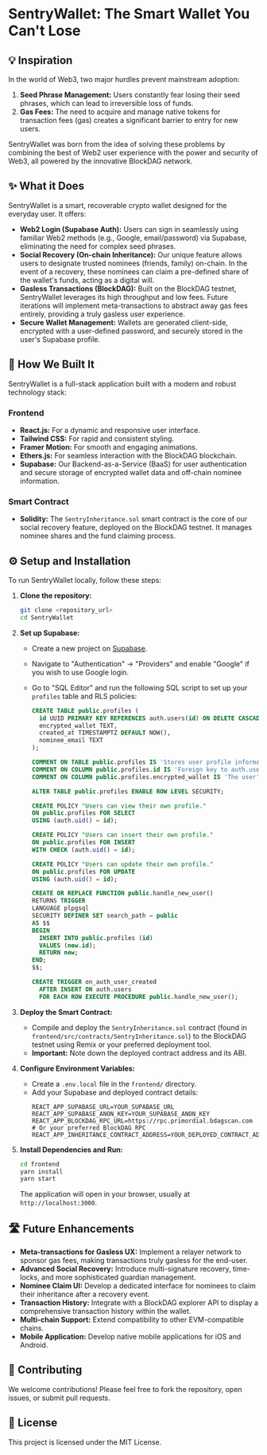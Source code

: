# SentryWallet: The Smart Wallet You Can't Lose

## 💡 Inspiration

In the world of Web3, two major hurdles prevent mainstream adoption:

1.  **Seed Phrase Management:** Users constantly fear losing their seed phrases, which can lead to irreversible loss of funds.
2.  **Gas Fees:** The need to acquire and manage native tokens for transaction fees (gas) creates a significant barrier to entry for new users.

SentryWallet was born from the idea of solving these problems by combining the best of Web2 user experience with the power and security of Web3, all powered by the innovative BlockDAG network.

## ✨ What it Does

SentryWallet is a smart, recoverable crypto wallet designed for the everyday user. It offers:

*   **Web2 Login (Supabase Auth):** Users can sign in seamlessly using familiar Web2 methods (e.g., Google, email/password) via Supabase, eliminating the need for complex seed phrases.
*   **Social Recovery (On-chain Inheritance):** Our unique feature allows users to designate trusted nominees (friends, family) on-chain. In the event of a recovery, these nominees can claim a pre-defined share of the wallet's funds, acting as a digital will.
*   **Gasless Transactions (BlockDAG):** Built on the BlockDAG testnet, SentryWallet leverages its high throughput and low fees. Future iterations will implement meta-transactions to abstract away gas fees entirely, providing a truly gasless user experience.
*   **Secure Wallet Management:** Wallets are generated client-side, encrypted with a user-defined password, and securely stored in the user's Supabase profile.

## 🚀 How We Built It

SentryWallet is a full-stack application built with a modern and robust technology stack:

### Frontend
*   **React.js:** For a dynamic and responsive user interface.
*   **Tailwind CSS:** For rapid and consistent styling.
*   **Framer Motion:** For smooth and engaging animations.
*   **Ethers.js:** For seamless interaction with the BlockDAG blockchain.
*   **Supabase:** Our Backend-as-a-Service (BaaS) for user authentication and secure storage of encrypted wallet data and off-chain nominee information.

### Smart Contract
*   **Solidity:** The `SentryInheritance.sol` smart contract is the core of our social recovery feature, deployed on the BlockDAG testnet. It manages nominee shares and the fund claiming process.

## ⚙️ Setup and Installation

To run SentryWallet locally, follow these steps:

1.  **Clone the repository:**
    ```bash
    git clone <repository_url>
    cd SentryWallet
    ```

2.  **Set up Supabase:**
    *   Create a new project on [Supabase](https://supabase.com/).
    *   Navigate to "Authentication" -> "Providers" and enable "Google" if you wish to use Google login.
    *   Go to "SQL Editor" and run the following SQL script to set up your `profiles` table and RLS policies:

        ```sql
        CREATE TABLE public.profiles (
          id UUID PRIMARY KEY REFERENCES auth.users(id) ON DELETE CASCADE,
          encrypted_wallet TEXT,
          created_at TIMESTAMPTZ DEFAULT NOW(),
          nominee_email TEXT
        );

        COMMENT ON TABLE public.profiles IS 'Stores user profile information, including their encrypted wallet and nominee details.';
        COMMENT ON COLUMN public.profiles.id IS 'Foreign key to auth.users.id.';
        COMMENT ON COLUMN public.profiles.encrypted_wallet IS 'The user''s wallet, encrypted with their password as a JSON string.';

        ALTER TABLE public.profiles ENABLE ROW LEVEL SECURITY;

        CREATE POLICY "Users can view their own profile."
        ON public.profiles FOR SELECT
        USING (auth.uid() = id);

        CREATE POLICY "Users can insert their own profile."
        ON public.profiles FOR INSERT
        WITH CHECK (auth.uid() = id);

        CREATE POLICY "Users can update their own profile."
        ON public.profiles FOR UPDATE
        USING (auth.uid() = id);

        CREATE OR REPLACE FUNCTION public.handle_new_user()
        RETURNS TRIGGER
        LANGUAGE plpgsql
        SECURITY DEFINER SET search_path = public
        AS $$
        BEGIN
          INSERT INTO public.profiles (id)
          VALUES (new.id);
          RETURN new;
        END;
        $$;

        CREATE TRIGGER on_auth_user_created
          AFTER INSERT ON auth.users
          FOR EACH ROW EXECUTE PROCEDURE public.handle_new_user();
        ```

3.  **Deploy the Smart Contract:**
    *   Compile and deploy the `SentryInheritance.sol` contract (found in `frontend/src/contracts/SentryInheritance.sol`) to the BlockDAG testnet using Remix or your preferred deployment tool.
    *   **Important:** Note down the deployed contract address and its ABI.

4.  **Configure Environment Variables:**
    *   Create a `.env.local` file in the `frontend/` directory.
    *   Add your Supabase and deployed contract details:
        ```
        REACT_APP_SUPABASE_URL=YOUR_SUPABASE_URL
        REACT_APP_SUPABASE_ANON_KEY=YOUR_SUPABASE_ANON_KEY
        REACT_APP_BLOCKDAG_RPC_URL=https://rpc.primordial.bdagscan.com # Or your preferred BlockDAG RPC
        REACT_APP_INHERITANCE_CONTRACT_ADDRESS=YOUR_DEPLOYED_CONTRACT_ADDRESS
        ```

5.  **Install Dependencies and Run:**
    ```bash
    cd frontend
    yarn install
    yarn start
    ```
    The application will open in your browser, usually at `http://localhost:3000`.

## 🛣️ Future Enhancements

*   **Meta-transactions for Gasless UX:** Implement a relayer network to sponsor gas fees, making transactions truly gasless for the end-user.
*   **Advanced Social Recovery:** Introduce multi-signature recovery, time-locks, and more sophisticated guardian management.
*   **Nominee Claim UI:** Develop a dedicated interface for nominees to claim their inheritance after a recovery event.
*   **Transaction History:** Integrate with a BlockDAG explorer API to display a comprehensive transaction history within the wallet.
*   **Multi-chain Support:** Extend compatibility to other EVM-compatible chains.
*   **Mobile Application:** Develop native mobile applications for iOS and Android.

## 🤝 Contributing

We welcome contributions! Please feel free to fork the repository, open issues, or submit pull requests.

## 📄 License

This project is licensed under the MIT License.